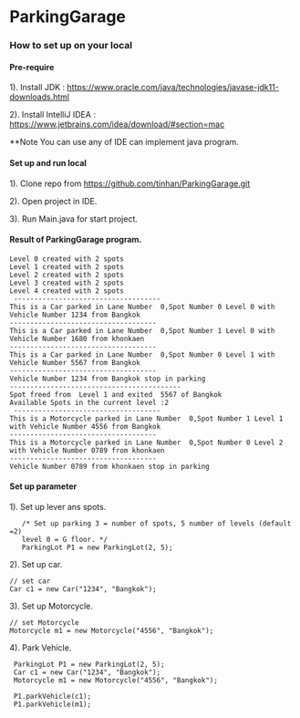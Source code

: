 # ParkingGarage

### How to set up on your local

#### Pre-require

 1). Install JDK : https://www.oracle.com/java/technologies/javase-jdk11-downloads.html
 
 2). Install IntelliJ IDEA : https://www.jetbrains.com/idea/download/#section=mac 
 
 **Note You can use any of IDE can implement java program.

#### Set up and run local
 1). Clone repo from https://github.com/tinhan/ParkingGarage.git
 
 2). Open project in IDE.
 
 3). Run Main.java for start project.
 

#### Result of ParkingGarage program.
    
    Level 0 created with 2 spots
    Level 1 created with 2 spots
    Level 2 created with 2 spots
    Level 3 created with 2 spots
    Level 4 created with 2 spots
     ------------------------------------ 
    This is a Car parked in Lane Number  0,Spot Number 0 Level 0 with Vehicle Number 1234 from Bangkok
    ------------------------------------ 
    This is a Car parked in Lane Number  0,Spot Number 1 Level 0 with Vehicle Number 1680 from khonkaen
    ------------------------------------ 
    This is a Car parked in Lane Number  0,Spot Number 0 Level 1 with Vehicle Number 5567 from Bangkok
    ------------------------------------ 
    Vehicle Number 1234 from Bangkok stop in parking
    ------------------------------------------ 
    Spot freed from  Level 1 and exited  5567 of Bangkok
    Available Spots in the current level :2
     ------------------------------------ 
    This is a Motorcycle parked in Lane Number  0,Spot Number 1 Level 1 with Vehicle Number 4556 from Bangkok
    ------------------------------------ 
    This is a Motorcycle parked in Lane Number  0,Spot Number 0 Level 2 with Vehicle Number 0789 from khonkaen
    ------------------------------------ 
    Vehicle Number 0789 from khonkaen stop in parking
    
    

#### Set up parameter
1). Set up lever ans spots.

      
       /* Set up parking 3 = number of spots, 5 number of levels (default =2)
       level 0 = G floor. */
       ParkingLot P1 = new ParkingLot(2, 5);
       
      

2). Set up car.

    
    // set car
    Car c1 = new Car("1234", "Bangkok");
    

3). Set up Motorcycle.

    
    // set Motorcycle 
    Motorcycle m1 = new Motorcycle("4556", "Bangkok");
    

4). Park Vehicle.

    
     ParkingLot P1 = new ParkingLot(2, 5);
     Car c1 = new Car("1234", "Bangkok");
     Motorcycle m1 = new Motorcycle("4556", "Bangkok");
       
     P1.parkVehicle(c1);
     P1.parkVehicle(m1);
     
    
 
